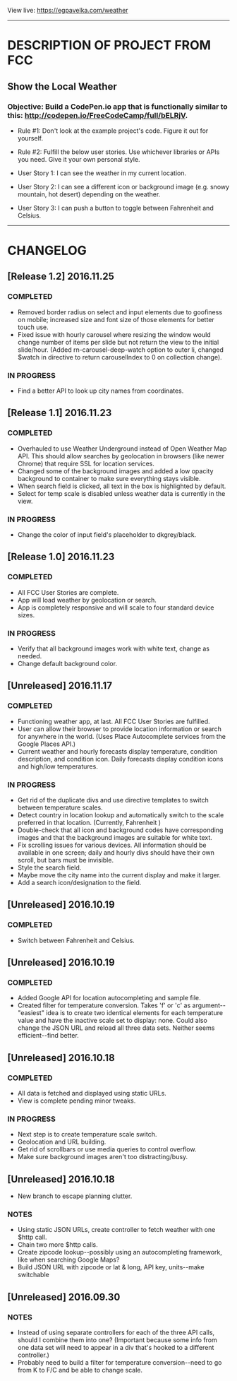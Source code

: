 View live: https://egpavelka.com/weather
_____________________________________________________________

# DESCRIPTION OF PROJECT FROM FCC

## Show the Local Weather

### Objective: Build a CodePen.io app that is functionally similar to this: http://codepen.io/FreeCodeCamp/full/bELRjV.

- Rule #1: Don't look at the example project's code. Figure it out for yourself.

- Rule #2: Fulfill the below user stories. Use whichever libraries or APIs you need. Give it your own personal style.

- User Story 1: I can see the weather in my current location.

- User Story 2: I can see a different icon or background image (e.g. snowy mountain, hot desert) depending on the weather.

- User Story 3: I can push a button to toggle between Fahrenheit and Celsius.


_____________________________________________________________

# CHANGELOG
## [Release 1.2] 2016.11.25
### COMPLETED
- Removed border radius on select and input elements due to goofiness on mobile; increased size and font size of those elements for better touch use.
- Fixed issue with hourly carousel where resizing the window would change number of items per slide but not return the view to the initial slide/hour.  (Added rn-carousel-deep-watch option to outer li, changed $watch in directive to return carouselIndex to 0 on collection change).
### IN PROGRESS
- Find a better API to look up city names from coordinates.

## [Release 1.1] 2016.11.23
### COMPLETED
- Overhauled to use Weather Underground instead of Open Weather Map API.  This should allow searches by geolocation in browsers (like newer Chrome) that require SSL for location services.
- Changed some of the background images and added a low opacity background to container to make sure everything stays visible.
- When search field is clicked, all text in the box is highlighted by default.
- Select for temp scale is disabled unless weather data is currently in the view.

### IN PROGRESS
- Change the color of input field's placeholder to dkgrey/black.

## [Release 1.0] 2016.11.23
### COMPLETED
- All FCC User Stories are complete.
- App will load weather by geolocation or search.
- App is completely responsive and will scale to four standard device sizes.

### IN PROGRESS
- Verify that all background images work with white text, change as needed.
- Change default background color.

## [Unreleased] 2016.11.17
### COMPLETED
- Functioning weather app, at last. All FCC User Stories are fulfilled.
- User can allow their browser to provide location information or search for anywhere in the world.  (Uses Place Autocomplete services from the Google Places API.)
- Current weather and hourly forecasts display temperature, condition description, and condition icon.  Daily forecasts display condition icons and high/low temperatures.

### IN PROGRESS
- Get rid of the duplicate divs and use directive templates to switch between temperature scales.
- Detect country in location lookup and automatically switch to the scale preferred in that location. (Currently, Fahrenheit )
- Double-check that all icon and background codes have corresponding images and that the background images are suitable for white text.
- Fix scrolling issues for various devices.  All information should be available in one screen; daily and hourly divs should have their own scroll, but bars must be invisible.  
- Style the search field.
- Maybe move the city name into the current display and make it larger.
- Add a search icon/designation to the field.

## [Unreleased] 2016.10.19
### COMPLETED
- Switch between Fahrenheit and Celsius.

## [Unreleased] 2016.10.19
### COMPLETED
- Added Google API for location autocompleting and sample file.
- Created filter for temperature conversion.  Takes 'f' or 'c' as argument--"easiest" idea is to create two identical elements for each temperature value and have the inactive scale set to display: none.  Could also change the JSON URL and reload all three data sets.  Neither seems efficient--find better.

## [Unreleased] 2016.10.18
### COMPLETED
- All data is fetched and displayed using static URLs.
- View is complete pending minor tweaks.

### IN PROGRESS
- Next step is to create temperature scale switch.
- Geolocation and URL building.
- Get rid of scrollbars or use media queries to control overflow.
- Make sure background images aren't too distracting/busy.

## [Unreleased] 2016.10.18
- New branch to escape planning clutter.

### NOTES
- Using static JSON URLs, create controller to fetch weather with one $http call.
- Chain two more $http calls.
- Create zipcode lookup--possibly using an autocompleting framework, like when searching Google Maps?
- Build JSON URL with zipcode or lat & long, API key, units--make switchable

## [Unreleased] 2016.09.30
### NOTES
- Instead of using separate controllers for each of the three API calls, should I combine them into one? (Important because some info from one data set will need to appear in a div that's hooked to a different controller.)
- Probably need to build a filter for temperature conversion--need to go from K to F/C and be able to change scale.
